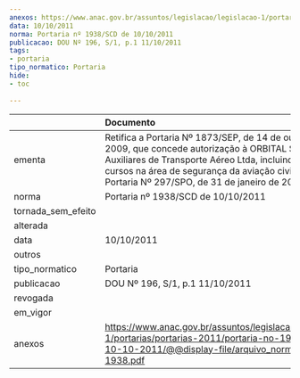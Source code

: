 ```yaml
---
anexos: https://www.anac.gov.br/assuntos/legislacao/legislacao-1/portarias/portarias-2011/portaria-no-1938-scd-de-10-10-2011/@@display-file/arquivo_norma/PA2011-1938.pdf
data: 10/10/2011
norma: Portaria nº 1938/SCD de 10/10/2011
publicacao: DOU Nº 196, S/1, p.1 11/10/2011
tags:
- portaria
tipo_normatico: Portaria
hide: 
- toc 
 
---
```


|                    | Documento                                                                                                                                                                                                                                                       |
|:-------------------|:----------------------------------------------------------------------------------------------------------------------------------------------------------------------------------------------------------------------------------------------------------------|
| ementa             | Retifica a Portaria Nº 1873/SEP, de 14 de outubro de 2009, que concede autorização à ORBITAL Serviços Auxiliares de Transporte Aéreo Ltda, incluindo diversos cursos na área de segurança da aviação civil. (Ver Portaria Nº 297/SPO, de 31 de janeiro de 2014) |
| norma              | Portaria nº 1938/SCD de 10/10/2011                                                                                                                                                                                                                              |
| tornada_sem_efeito |                                                                                                                                                                                                                                                                 |
| alterada           |                                                                                                                                                                                                                                                                 |
| data               | 10/10/2011                                                                                                                                                                                                                                                      |
| outros             |                                                                                                                                                                                                                                                                 |
| tipo_normatico     | Portaria                                                                                                                                                                                                                                                        |
| publicacao         | DOU Nº 196, S/1, p.1 11/10/2011                                                                                                                                                                                                                                 |
| revogada           |                                                                                                                                                                                                                                                                 |
| em_vigor           |                                                                                                                                                                                                                                                                 |
| anexos             | https://www.anac.gov.br/assuntos/legislacao/legislacao-1/portarias/portarias-2011/portaria-no-1938-scd-de-10-10-2011/@@display-file/arquivo_norma/PA2011-1938.pdf                                                                                               |